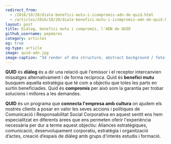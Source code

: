 ```yaml
---
redirect_from:
  - /2016/10/20/diale-benefici-mutu-i-icompromis-adn-de-quid.html
  - /articles/2016/10/20/diale-benefici-mutu-i-icompromis-adn-de-quid.html
layout: post
title: Diàleg, benefici mutu i compromís, l'ADN de QUID
github_username: pepmares
category: articles
og: true
og-type: article
image: quid-adn.jpg
image-caption: "3d render of dna structure, abstract background / fotolia"
---
```


**QUID** és **diàleg** és a dir una relació què l'emissor i el receptor intercanvien missatges alternativament i de forma recíproca. Quid és **benefici mutu** busquem aquella estratègia que té com a objectiu que totes les parts en surtin beneficiades. Quid és **compromís**  per això som la garantia per trobar solucions i millores a les demandes.

**QUID** és un programa que **connecta l'empresa amb  cultura** on ajudem els nostres clients a posar en valor les seves accions i polítiques de Comunicació i Responsabilitat Social Corporativa en aquest sentit ens hem especialitzat en diferents àrees que ens permeten oferir l'experiència necessària per dur a terme aquest objectiu: Aliances estratègiques, comunicació, desenvolupament corporatiu, estratègia i organització d’actes,  creació d’espais de diàleg amb grups d'interès estudis i formació.
